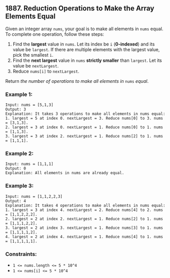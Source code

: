 ## 1887. Reduction Operations to Make the Array Elements Equal

Given an integer array ```nums```, your goal is to make all elements in ```nums``` equal. To complete one operation, follow these steps:

1. Find the **largest** value in ```nums```. Let its index be ```i``` (**0-indexed**) and its value be ```largest```. If there are multiple elements with the largest value, pick the smallest ```i```.
1. Find the **next largest** value in ```nums``` **strictly smaller** than ```largest```. Let its value be ```nextLargest```.
1. Reduce ```nums[i]``` to ```nextLargest```.

Return *the number of operations to make all elements in* ```nums``` *equal*.

### Example 1:
```
Input: nums = [5,1,3]
Output: 3
Explanation: It takes 3 operations to make all elements in nums equal:
1. largest = 5 at index 0. nextLargest = 3. Reduce nums[0] to 3. nums = [3,1,3].
2. largest = 3 at index 0. nextLargest = 1. Reduce nums[0] to 1. nums = [1,1,3].
3. largest = 3 at index 2. nextLargest = 1. Reduce nums[2] to 1. nums = [1,1,1].
```
### Example 2:
```
Input: nums = [1,1,1]
Output: 0
Explanation: All elements in nums are already equal.
```
### Example 3:
```
Input: nums = [1,1,2,2,3]
Output: 4
Explanation: It takes 4 operations to make all elements in nums equal:
1. largest = 3 at index 4. nextLargest = 2. Reduce nums[4] to 2. nums = [1,1,2,2,2].
2. largest = 2 at index 2. nextLargest = 1. Reduce nums[2] to 1. nums = [1,1,1,2,2].
3. largest = 2 at index 3. nextLargest = 1. Reduce nums[3] to 1. nums = [1,1,1,1,2].
4. largest = 2 at index 4. nextLargest = 1. Reduce nums[4] to 1. nums = [1,1,1,1,1].
```

### Constraints:

* ```1 <= nums.length <= 5 * 10^4```
* ```1 <= nums[i] <= 5 * 10^4```